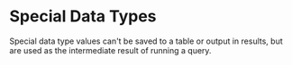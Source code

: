 # Special Data Types

Special data type values can't be saved to a table or output in results, but are used as the intermediate result of running a query.

